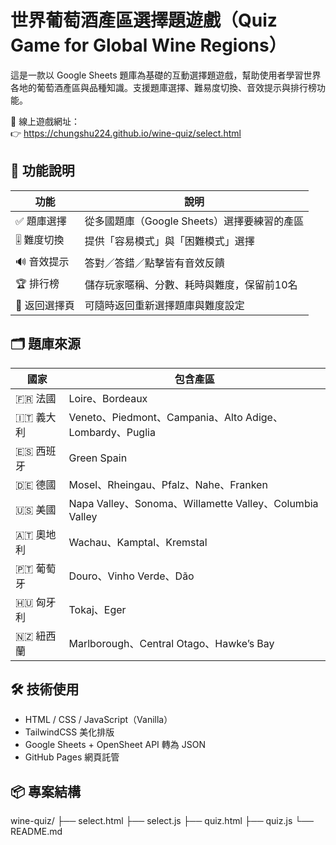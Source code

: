 # 世界葡萄酒產區選擇題遊戲（Quiz Game for Global Wine Regions）

這是一款以 Google Sheets 題庫為基礎的互動選擇題遊戲，幫助使用者學習世界各地的葡萄酒產區與品種知識。支援題庫選擇、難易度切換、音效提示與排行榜功能。


📍 線上遊戲網址：  
👉 https://chungshu224.github.io/wine-quiz/select.html

## 🔧 功能說明

| 功能 | 說明 |
|------|------|
| ✅ 題庫選擇 | 從多國題庫（Google Sheets）選擇要練習的產區 |
| 🎚️ 難度切換 | 提供「容易模式」與「困難模式」選擇 |
| 🔊 音效提示 | 答對／答錯／點擊皆有音效反饋 |
| 🏆 排行榜 | 儲存玩家暱稱、分數、耗時與難度，保留前10名 |
| 🔄 返回選擇頁 | 可隨時返回重新選擇題庫與難度設定 |

## 🗂 題庫來源
| 國家       | 包含產區                                                 |
| -------- | ---------------------------------------------------- |
| 🇫🇷 法國  | Loire、Bordeaux                                       |
| 🇮🇹 義大利 | Veneto、Piedmont、Campania、Alto Adige、Lombardy、Puglia  |
| 🇪🇸 西班牙 | Green Spain                                          |
| 🇩🇪 德國  | Mosel、Rheingau、Pfalz、Nahe、Franken                    |
| 🇺🇸 美國  | Napa Valley、Sonoma、Willamette Valley、Columbia Valley |
| 🇦🇹 奧地利 | Wachau、Kamptal、Kremstal                              |
| 🇵🇹 葡萄牙 | Douro、Vinho Verde、Dão                                |
| 🇭🇺 匈牙利 | Tokaj、Eger                                           |
| 🇳🇿 紐西蘭 | Marlborough、Central Otago、Hawke’s Bay                |

## 🛠 技術使用

- HTML / CSS / JavaScript（Vanilla）
- TailwindCSS 美化排版
- Google Sheets + OpenSheet API 轉為 JSON
- GitHub Pages 網頁託管

## 📦 專案結構

wine-quiz/
├── select.html
├── select.js
├── quiz.html
├── quiz.js
└── README.md
